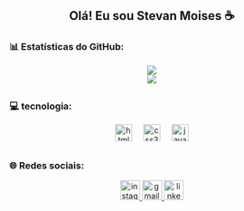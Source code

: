 <h2 align="center">Olá! Eu sou Stevan Moises ☕</h2>

### 📊 Estatísticas do GitHub:

<div align="center">
  
  ![](https://github-readme-stats.vercel.app/api?username=Stevan-Moises&theme=midnight-purple&hide_border=false&include_all_commits=true&count_private=false)<br>
  ![](https://github-readme-stats.vercel.app/api/top-langs/?username=Stevan-Moises&theme=midnight-purple&hide_border=false&include_all_commits=true&count_private=false&layout=compact)
  
</div>

##

### 💻 tecnologia:
<div align="center">
  <img src="https://cdn.jsdelivr.net/gh/devicons/devicon/icons/html5/html5-original.svg" height="30" alt="html5 logo"/>
  <img width="12" />
  <img src="https://cdn.jsdelivr.net/gh/devicons/devicon/icons/css3/css3-original.svg" height="30" alt="css3 logo"/>
  <img width="12" />
  <img src="https://cdn.jsdelivr.net/gh/devicons/devicon/icons/javascript/javascript-original.svg" height="30" alt="javascript logo"/>
</div>

##

### 🌐 Redes sociais:
<div align="center">
  <a href="https://www.instagram.com/stevanmoises_" target="_blank">
    <img src="https://img.shields.io/static/v1?message=Instagram&logo=instagram&label=&color=E4405F&logoColor=white&labelColor=&style=for-the-badge" height="35" alt="instagram logo"  />
  </a>
  <a href="stevanmoises67@gmail.ccom" target="_blank">
    <img src="https://img.shields.io/static/v1?message=Gmail&logo=gmail&label=&color=D14836&logoColor=white&labelColor=&style=for-the-badge" height="35" alt="gmail logo"  />
  </a>
  <a href="https://www.linkedin.com/in/stevan-moises" target="_blank">
    <img src="https://img.shields.io/static/v1?message=LinkedIn&logo=linkedin&label=&color=0077B5&logoColor=white&labelColor=&style=for-the-badge" height="35" alt="linkedin logo"  />
  </a>
</div>
